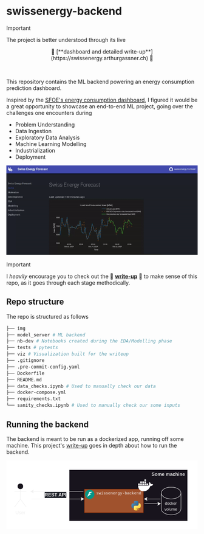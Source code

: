 # swissenergy-backend

> [!IMPORTANT] 
> The project is better understood through its live
> <p align="center">🚀 [**dashboard and detailed write-up**](https://swissenergy.arthurgassner.ch) 🚀</p>

<br>

This repository contains the ML backend powering an energy consumption prediction dashboard.

Inspired by the [SFOE's energy consumption dashboard](https://www.energiedashboard.admin.ch/strom/stromverbrauch), I figured it would be a great opportunity to showcase an end-to-end ML project, going over the challenges one encounters during

- Problem Understanding
- Data Ingestion
- Exploratory Data Analysis
- Machine Learning Modelling
- Industrialization
- Deployment

![](img/dashboard.gif)

> [!IMPORTANT]
> I _heavily_ encourage you to check out the 🚀 [**write-up**](https://swissenergy.arthurgassner.ch) 🚀 to make sense of this repo, as it goes through each stage methodically.

## Repo structure

The repo is structured as follows

```bash 
├── img 
├── model_server # ML backend
├── nb-dev # Notebooks created during the EDA/Modelling phase
├── tests # pytests
├── viz # Visualization built for the writeup
├── .gitignore 
├── .pre-commit-config.yaml 
├── Dockerfile
├── README.md
├── data_checks.ipynb # Used to manually check our data
├── docker-compose.yml 
├── requirements.txt
└── sanity_checks.ipynb # Used to manually check our some inputs
```

## Running the backend

The backend is meant to be run as a dockerized app, running off some machine. This project's [write-up](https://swissenergy.arthurgassner.ch) goes in depth about how to run the backend.

![](img/backend.png)
